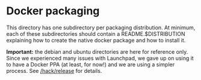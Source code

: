 # Docker packaging

This directory has one subdirectory per packaging distribution.
At minimum, each of these subdirectories should contain a
README.$DISTRIBUTION explaining how to create the native
docker package and how to install it.

**Important:** the debian and ubuntu directories are here for
reference only. Since we experienced many issues with Launchpad,
we gave up on using it to have a Docker PPA (at least, for now!)
and we are using a simpler process.
See [/hack/release](../hack/release) for details.
